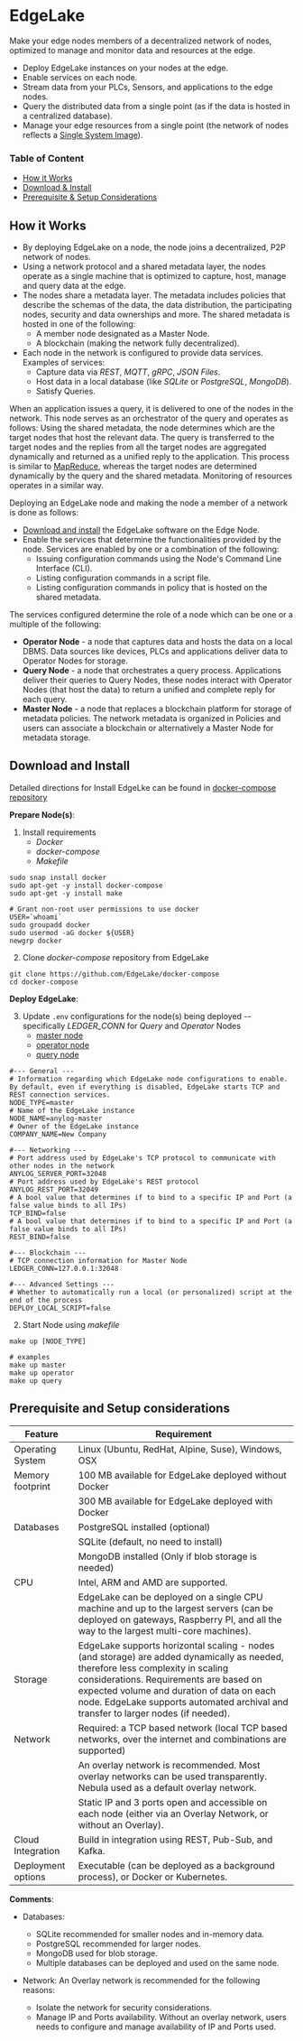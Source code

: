 # EdgeLake

Make your edge nodes members of a decentralized network of nodes, optimized to manage and monitor data and resources at the edge.
* Deploy EdgeLake instances on your nodes at the edge. 
* Enable services on each node. 
* Stream data from your PLCs, Sensors, and applications to the edge nodes. 
* Query the distributed data from a single point (as if the data is hosted in a centralized database). 
* Manage your edge resources from a single point (the network of nodes reflects a [Single System Image](https://en.wikipedia.org/wiki/Single_system_image)).

### Table of Content
* [How it Works](#how-it-works)
* [Download & Install](#download-and-install)
* [Prerequisite & Setup Considerations](#prerequisite-and-setup-considerations)


## How it Works
* By deploying EdgeLake on a node, the node joins a decentralized, P2P network of nodes.
* Using a network protocol and a shared metadata layer, the nodes operate as a single machine that is optimized to capture, host, manage and query data at the edge. 
* The nodes share a metadata layer. The metadata includes policies that describe the schemas of the data, the data distribution, the participating nodes, security and data ownerships and more. 
The shared metadata is hosted in one of the following:
  * A member node designated as a Master Node.
  * A blockchain (making the network fully decentralized).
* Each node in the network is configured to provide data services. Examples of services:
  * Capture data via _REST_, _MQTT_, _gRPC_, _JSON Files_.
  * Host data in a local database (like _SQLite_ or _PostgreSQL_, _MongoDB_).
  * Satisfy Queries.

When an application issues a query, it is delivered to one of the nodes in the network. This node serves as an orchestrator of the query and operates as follows:
Using the shared metadata, the node determines which are the target nodes that host the relevant data. The query is transferred to the target nodes and the replies from all the target nodes are aggregated dynamically and returned as a unified reply to the application. 
This process is similar to [MapReduce](https://en.wikipedia.org/wiki/MapReduce), whereas the target nodes are determined dynamically by the query and the shared metadata. Monitoring of resources operates in a similar way.

Deploying an EdgeLake node and making the node a member of a network is done as follows:
* [Download and install](#download-and-install) the EdgeLake software on the Edge Node.
* Enable the services that determine the functionalities provided by the node. Services are enabled by one or a combination of the following:
    * Issuing configuration commands using the Node's Command Line Interface (CLI).
    * Listing configuration commands in a script file.
    * Listing configuration commands in policy that is hosted on the shared metadata.
    
The services configured determine the role of a node which can be one or a multiple of the following:
* **Operator Node** - a node that captures data and hosts the data on a local DBMS. Data sources like devices, PLCs and applications deliver data to Operator Nodes for storage. 
* **Query Node** - a node that orchestrates a query process. Applications deliver their queries to Query Nodes, these nodes interact with Operator Nodes (that host the data) to return a unified and complete reply for each query. 
* **Master Node** - a node that replaces a blockchain platform for storage of metadata policies. The network metadata is organized in Policies and users can associate a blockchain or alternatively a Master Node for metadata storage.

## Download and Install

Detailed directions for Install EdgeLke can be found in [docker-compose repository](https://github.com/EdgeLake/docker-compose)

**Prepare Node(s)**:
1. Install requirements
   * _Docker_
   * _docker-compose_
   * _Makefile_
```shell
sudo snap install docker
sudo apt-get -y install docker-compose 
sudo apt-get -y install make
 
# Grant non-root user permissions to use docker
USER=`whoami` 
sudo groupadd docker 
sudo usermod -aG docker ${USER} 
newgrp docker
```

2. Clone _docker-compose_ repository from EdgeLake
```shell
git clone https://github.com/EdgeLake/docker-compose
cd docker-compose
```

**Deploy EdgeLake**:

3. Update `.env` configurations for the node(s) being deployed -- specifically _LEDGER_CONN_ for _Query_ and _Operator_ Nodes  
   * [master node](https://github.com/EdgeLake/docker-compose/tree/main/docker_makefile/edgelake_master.env)
   * [operator node](https://github.com/EdgeLake/docker-compose/tree/main/docker_makefile/edgelake_operator.env)
   * [query node](https://github.com/EdgeLake/docker-compose/tree/main/docker_makefile/edgelake_query.env)

```dotenv
#--- General ---
# Information regarding which EdgeLake node configurations to enable. By default, even if everything is disabled, EdgeLake starts TCP and REST connection services.
NODE_TYPE=master
# Name of the EdgeLake instance
NODE_NAME=anylog-master
# Owner of the EdgeLake instance
COMPANY_NAME=New Company

#--- Networking ---
# Port address used by EdgeLake's TCP protocol to communicate with other nodes in the network
ANYLOG_SERVER_PORT=32048
# Port address used by EdgeLake's REST protocol
ANYLOG_REST_PORT=32049
# A bool value that determines if to bind to a specific IP and Port (a false value binds to all IPs)
TCP_BIND=false
# A bool value that determines if to bind to a specific IP and Port (a false value binds to all IPs)
REST_BIND=false

#--- Blockchain ---
# TCP connection information for Master Node
LEDGER_CONN=127.0.0.1:32048

#--- Advanced Settings ---
# Whether to automatically run a local (or personalized) script at the end of the process
DEPLOY_LOCAL_SCRIPT=false
```

2. Start Node using _makefile_
```shell
make up [NODE_TYPE]

# examples
make up master
make up operator
make up query
```

## Prerequisite and Setup considerations
| Feature               | Requirement  |
| --------------------- | ------------| 
| Operating System      | Linux (Ubuntu, RedHat, Alpine, Suse), Windows, OSX |
| Memory footprint      | 100 MB available for EdgeLake deployed without Docker |
|                       | 300 MB available for EdgeLake deployed with Docker |
| Databases             | PostgreSQL installed (optional) |
|                       | SQLite (default, no need to install) |
|                       | MongoDB installed (Only if blob storage is needed) |
| CPU                   | Intel, ARM and AMD are supported. |
|                       | EdgeLake can be deployed on a single CPU machine and up to the largest servers (can be deployed on gateways, Raspberry PI, and all the way to the largest multi-core machines).|
| Storage               | EdgeLake supports horizontal scaling - nodes (and storage) are added dynamically as needed, therefore less complexity in scaling considerations. Requirements are based on expected volume and duration of data on each node. EdgeLake supports automated archival and transfer to larger nodes (if needed). |
| Network               | Required: a TCP based network (local TCP based networks, over the internet and combinations are supported) |
|                       | An overlay network is recommended. Most overlay networks can be used transparently. Nebula used as a default overlay network. |
|                       | Static IP and 3 ports open and accessible on each node (either via an Overlay Network, or without an Overlay). |
| Cloud Integration     | Build in integration using REST, Pub-Sub, and Kafka. |
| Deployment options    | Executable (can be deployed as a background process), or Docker or Kubernetes. |


**Comments**:
* Databases: 
  - SQLite recommended for smaller nodes and in-memory data.
  - PostgreSQL recommended for larger nodes.
  - MongoDB used for blob storage.
  - Multiple databases can be deployed and used on the same node.
    
* Network:
    An Overlay network is recommended for the following reasons:
    - Isolate the network for security considerations.
    - Manage IP and Ports availability. Without an overlay network, users needs to configure and manage availability 
      of IP and Ports used.
